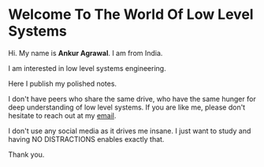 # Welcome To The World Of Low Level Systems

Hi. My name is **Ankur Agrawal**. I am from India.

I am interested in low level systems engineering.

Here I publish my polished notes.

I don't have peers who share the same drive, who have the same hunger for deep understanding of low level systems. If you are like me, please don't hesitate to reach out at my [email](mailto:manageme@protonmail.com).

I don't use any social media as it drives me insane. I just want to study and having NO DISTRACTIONS enables exactly that.

Thank you.
